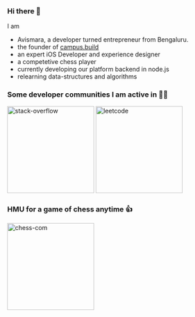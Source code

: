 ### Hi there 👋

I am 
- Avismara, a developer turned entrepreneur from Bengaluru. 
- the founder of [campus.build](https://campus.build)
- an expert iOS Developer and experience designer
- a competetive chess player
- currently developing our platform backend in node.js
- relearning data-structures and algorithms 


### Some developer communities I am active in 👨‍💻
<div>
<a href="https://stackoverflow.com/story/avismara"> <img src="https://i.ibb.co/DGGYSpS/stack-overflow.png" width = "200" alt="stack-overflow" border="0"></a>
<a href="https://leetcode.com/avismarahl"><img src="https://i.ibb.co/8Nx0r0S/leetcode.jpg" width = "200" margin = "20" alt="leetcode" border="0"></a>
</div>


### HMU for a game of chess anytime 👍
<a href="https://www.chess.com/member/misspellednight"><img src="https://i.ibb.co/7RpY1Dc/chess-com-2.png" width = "200" alt="chess-com" border="0"></a>
